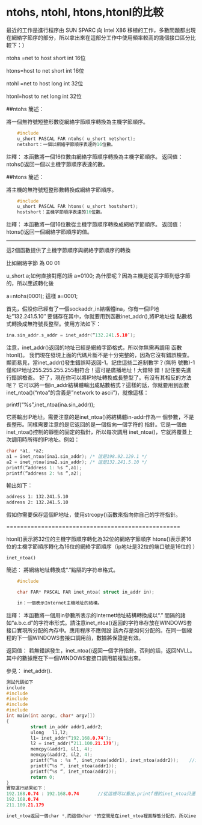 # ntohs, ntohl, htons,htonl的比較


最近的工作是進行程序由 SUN SPARC 向 Intel X86 移植的工作，多數問題都出現在網絡字節序的部分，所以拿出來在這部分工作中使用頻率較高的幾個接口區分比較下：）

ntohs =net to host short int 16位

htons=host to net short int 16位

ntohl =net to host long int 32位

htonl=host to net   long int   32位

##ntohs 簡述：

將一個無符號短整形數從網絡字節順序轉換為主機字節順序。

```c
    #include 
    u_short PASCAL FAR ntohs( u_short netshort);
    netshort：一個以網絡字節順序表達的16位數。
```

註釋：
    本函數將一個16位數由網絡字節順序轉換為主機字節順序。
返回值：ntohs()返回一個以主機字節順序表達的數。

##htons 簡述：

將主機的無符號短整形數轉換成網絡字節順序。 
```c
    #include 
    u_short PASCAL FAR htons( u_short hostshort); 
    hostshort：主機字節順序表達的16位數。 
```

註釋： 
    本函數將一個16位數從主機字節順序轉換成網絡字節順序。 
返回值： htons()返回一個網絡字節順序的值。

---

這2個函數提供了主機字節順序與網絡字節順序的轉換

比如網絡字節 為 00 01

u_short    a;如何直接對應的話    a=0100; 為什麼呢？因為主機是從高字節到低字節的，所以應該轉化後

a=ntohs(0001); 這樣 a=0001;

首先，假設你已經有了一個sockaddr_in結構體ina，你有一個IP地址”132.241.5.10″ 要儲存在其中，你就要用到函數inet_addr(),將IP地址從 點數格式轉換成無符號長整型。使用方法如下：
```c
ina.sin_addr.s_addr = inet_addr(“132.241.5.10″);
```

注意，inet_addr()返回的地址已經是網絡字節格式，所以你無需再調用 函數htonl()。
我們現在發現上面的代碼片斷不是十分完整的，因為它沒有錯誤檢查。 顯而易見，當inet_addr()發生錯誤時返回-1。記住這些二進制數字？(無符 號數)-1僅和IP地址255.255.255.255相符合！這可是廣播地址！大錯特 錯！記住要先進行錯誤檢查。
好了，現在你可以將IP地址轉換成長整型了。有沒有其相反的方法呢？ 它可以將一個in_addr結構體輸出成點數格式？這樣的話，你就要用到函數 inet_ntoa()(“ntoa”的含義是”network to ascii”)，就像這樣： 

printf(“%s”,inet_ntoa(ina.sin_addr));

它將輸出IP地址。需要注意的是inet_ntoa()將結構體in-addr作為一 個參數，不是長整形。同樣需要注意的是它返回的是一個指向一個字符的 指針。它是一個由inet_ntoa()控制的靜態的固定的指針，所以每次調用 inet_ntoa()，它就將覆蓋上次調用時所得的IP地址。例如：

```c
char *a1, *a2;
a1 = inet_ntoa(ina1.sin_addr); /* 這是198.92.129.1 */
a2 = inet_ntoa(ina2.sin_addr); /* 這是132.241.5.10 */
printf(“address 1: %s “,a1);
printf(“address 2: %s “,a2);
```
輸出如下：

```sh
address 1: 132.241.5.10
address 2: 132.241.5.10
```

假如你需要保存這個IP地址，使用strcopy()函數來指向你自己的字符指針。

==================================================

htonl()表示將32位的主機字節順序轉化為32位的網絡字節順序 htons()表示將16位的主機字節順序轉化為16位的網絡字節順序（ip地址是32位的端口號是16位的 ）

```
inet_ntoa()
```

簡述：
    將網絡地址轉換成“.”點隔的字符串格式。

```c
    #include

    char FAR* PASCAL FAR inet_ntoa( struct in_addr in);

    in：一個表示Internet主機地址的結構。
```

註釋：
    本函數將一個用in參數所表示的Internet地址結構轉換成以“.” 間隔的諸如“a.b.c.d”的字符串形式。請注意inet_ntoa()返回的字符串存放在WINDOWS套接口實現所分配的內存中。應用程序不應假設 該內存是如何分配的。在同一個線程的下一個WINDOWS套接口調用前，數據將保證是有效。

返回值：
    若無錯誤發生，inet_ntoa()返回一個字符指針。否則的話，返回NVLL。其中的數據應在下一個WINDOWS套接口調用前複製出來。

參見：
    inet_addr().
    
    
    
```c
測試代碼如下
include 
#include 
#include 
#include 
#include 
int main(int aargc, char* argv[])
{
         struct in_addr addr1,addr2;
         ulong   l1,l2;
         l1= inet_addr(“192.168.0.74″);
         l2 = inet_addr(“211.100.21.179″);
         memcpy(&addr1, &l1, 4);
         memcpy(&addr2, &l2, 4);
         printf(“%s : %s “, inet_ntoa(addr1), inet_ntoa(addr2));    //注意這一句的運行結果
         printf(“%s “, inet_ntoa(addr1));
         printf(“%s “, inet_ntoa(addr2));
         return 0;
}
實際運行結果如下：
192.168.0.74 : 192.168.0.74       //從這裡可以看出,printf裡的inet_ntoa只運行了一次。
192.168.0.74
211.100.21.179

inet_ntoa返回一個char *,而這個char *的空間是在inet_ntoa裡面靜態分配的，所以inet_ntoa後面的調用會覆蓋上一次的調用。第一句printf的結果只能說明在printf裡面的可變參數的求值是從右到左的，僅此而已。
```
